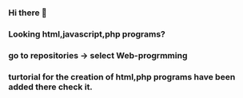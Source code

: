 ### Hi there 👋
### Looking html,javascript,php programs?
### go to repositories -> select Web-progrmming
 
### turtorial for the creation of html,php programs have been added there check it.

<!--
**VinayakPrakashh/VinayakPrakashh** is a ✨ _special_ ✨ repository because its `README.md` (this file) appears on your GitHub profile.

Here are some ideas to get you started:

- 🔭 I’m currently working on ...
- 🌱 I’m currently learning ...
- 👯 I’m looking to collaborate on ...
- 🤔 I’m looking for help with ...
- 💬 Ask me about ...
- 📫 How to reach me: ...
- 😄 Pronouns: ...
- ⚡ Fun fact: ...
-->
